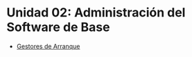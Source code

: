 # Unidad 02: Administración del Software de Base

* [Gestores de Arranque](https://github.com/aberlanas/ImplantacionSistemasOperativos/blob/master/Unidad_02/GestoresDeArranque.md)
